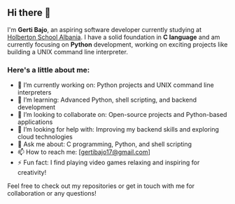 ## Hi there 👋

I'm **Gerti Bajo**, an aspiring software developer currently studying at [Holberton School Albania](https://www.holbertonschool.com/albania). I have a solid foundation in **C language** and am currently focusing on **Python** development, working on exciting projects like building a UNIX command line interpreter.

### Here's a little about me:
- 🔭 I’m currently working on: Python projects and UNIX command line interpreters
- 🌱 I’m learning: Advanced Python, shell scripting, and backend development
- 👯 I’m looking to collaborate on: Open-source projects and Python-based applications
- 🤔 I’m looking for help with: Improving my backend skills and exploring cloud technologies
- 💬 Ask me about: C programming, Python, and shell scripting
- 📫 How to reach me: [gertibajo17@gmail.com]
- ⚡ Fun fact: I find playing video games relaxing and inspiring for creativity!

Feel free to check out my repositories or get in touch with me for collaboration or any questions!

